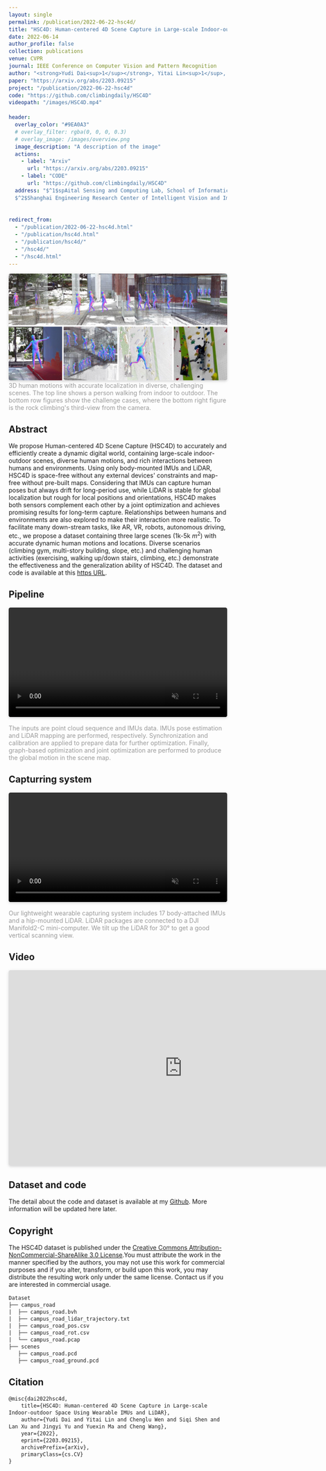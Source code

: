 ```yaml
---
layout: single
permalink: /publication/2022-06-22-hsc4d/
title: "HSC4D: Human-centered 4D Scene Capture in Large-scale Indoor-outdoor Space Using Wearable IMUs and LiDAR"
date: 2022-06-14
author_profile: false
collection: publications
venue: CVPR
journal: IEEE Conference on Computer Vision and Pattern Recognition
author: "<strong>Yudi Dai<sup>1</sup></strong>, Yitai Lin<sup>1</sup>, Chenglu Wen<sup>1, *</sup>, Siqi Shen<sup>1</sup>, Lan Xu<sup>2</sup>, Jingyi Yu<sup>2</sup>, Yuexin Ma<sup>2</sup>, Cheng Wang<sup>1</sup>"
paper: "https://arxiv.org/abs/2203.09215"
project: "/publication/2022-06-22-hsc4d"
code: "https://github.com/climbingdaily/HSC4D"
videopath: "/images/HSC4D.mp4"

header:
  overlay_color: "#9EA0A3"
  # overlay_filter: rgba(0, 0, 0, 0.3)
  # overlay_image: /images/overview.png
  image_description: "A description of the image"
  actions:
    - label: "Arxiv"
      url: "https://arxiv.org/abs/2203.09215"
    - label: "CODE"
      url: "https://github.com/climbingdaily/HSC4D"
  address: "$^1$spAital Sensing and Computing Lab, School of Informatics, Xiamen Universtiy, China<br>
  $^2$Shanghai Engineering Research Center of Intelligent Vision and Imaging, ShanghaiTech Universtiy, China"


redirect_from: 
  - "/publication/2022-06-22-hsc4d.html"
  - "/publication/hsc4d.html"
  - "/publication/hsc4d/"
  - "/hsc4d/"
  - "/hsc4d.html"
---
```


<img style="border-radius: 0.3125em; box-shadow: 0 2px 4px 0 rgba(34,36,38,.12),0 2px 10px 0 rgba(34,36,38,.08);"  src="/images/overview.png">
<div style="color:orange; border-bottom: 0px solid #d9d9d9;
display: inline-block;
color: #999;
padding: -2px;">3D human motions with accurate localization in diverse, challenging scenes. The top line shows a person walking from indoor to outdoor. The bottom row figures show the challenge cases, where the bottom right figure is the rock climbing's third-view from the camera. </div>


## Abstract
We propose Human-centered 4D Scene Capture (HSC4D) to accurately and efficiently create a dynamic digital world, containing large-scale indoor-outdoor scenes, diverse human motions, and rich interactions between humans and environments. Using only body-mounted IMUs and LiDAR, HSC4D is space-free without any external devices' constraints and map-free without pre-built maps. Considering that IMUs can capture human poses but always drift for long-period use, while LiDAR is stable for global localization but rough for local positions and orientations, HSC4D makes both sensors complement each other by a joint optimization and achieves promising results for long-term capture. Relationships between humans and environments are also explored to make their interaction more realistic. To facilitate many down-stream tasks, like AR, VR, robots, autonomous driving, etc., we propose a dataset containing three large scenes (1k-5k $m^2$) with accurate dynamic human motions and locations. Diverse scenarios (climbing gym, multi-story building, slope, etc.) and challenging human activities (exercising, walking up/down stairs, climbing, etc.) demonstrate the effectiveness and the generalization ability of HSC4D. The dataset and code is available at this [https URL](https://github.com/climbingdaily/HSC4D).

## Pipeline
<video 
width="100%"
style="border-radius: 0.3125em;
    box-shadow: 0 2px 4px 0 rgba(34,36,38,.12),0 2px 10px 0 rgba(34,36,38,.08);" 
src="/images/hsc4d_pipeline.mp4" 
frameborder="no" 
allowfullscreen="false"
preload="" 
muted="muted" 
autoplay="autoplay"
playsinline="">
</video>
<div style="color:orange; border-bottom: 0px solid #d9d9d9;
display: inline-block;
color: #999;
padding: -2px;">The inputs are point cloud sequence and IMUs data. IMUs pose estimation and LiDAR mapping are performed, respectively. Synchronization and calibration are applied to prepare data for further optimization. Finally, graph-based optimization and joint optimization are performed to produce the global motion in the scene map. </div>

## Capturring system
<video 
width="100%" 
style="border-radius: 0.3125em;
    box-shadow: 0 2px 4px 0 rgba(34,36,38,.12),0 2px 10px 0 rgba(34,36,38,.08);" 
src="/images/hsc4d_system.mp4" 
frameborder="no" 
allowfullscreen="false"
preload="" 
muted="muted" 
autoplay="autoplay"
playsinline="">
</video>
<div style="color:orange; border-bottom: 0px solid #d9d9d9;
display: inline-block;
color: #999;
padding: -2px;">Our lightweight wearable capturing system includes 17 body-attached IMUs and a hip-mounted LiDAR. LiDAR packages are connected to a DJI Manifold2-C mini-computer. We tilt up the LiDAR for 30° to get a good vertical scanning view. </div>

## Video
<iframe 
width="800" 
height="450" 
style="border-radius: 0.3125em;
    box-shadow: 0 2px 4px 0 rgba(34,36,38,.12),0 2px 10px 0 rgba(34,36,38,.08);" 
src="https://www.youtube.com/embed/IY9FikM__i8" title="YouTube video player" 
frameborder="no" 
allowfullscreen="true"
allow="accelerometer; autoplay; clipboard-write; encrypted-media; gyroscope; picture-in-picture">
</iframe>

## Dataset and code
The detail about the code and dataset is available at my [Github](https://github.com/climbingdaily/HSC4D).
More information will be updated here later.

## Copyright
The HSC4D dataset is published under the [Creative Commons Attribution-NonCommercial-ShareAlike 3.0 License](https://creativecommons.org/licenses/by-nc-sa/3.0/).You must attribute the work in the manner specified by the authors, you may not use this work for commercial purposes and if you alter, transform, or build upon this work, you may distribute the resulting work only under the same license. Contact us if you are interested in commercial usage.


```
Dataset
├── campus_road
|  ├── campus_road.bvh
|  ├── campus_road_lidar_trajectory.txt
|  ├── campus_road_pos.csv
|  ├── campus_road_rot.csv
|  └── campus_road.pcap
├── scenes
   ├── campus_road.pcd
   ├── campus_road_ground.pcd
```

## Citation
```
@misc{dai2022hsc4d,
    title={HSC4D: Human-centered 4D Scene Capture in Large-scale Indoor-outdoor Space Using Wearable IMUs and LiDAR},
    author={Yudi Dai and Yitai Lin and Chenglu Wen and Siqi Shen and Lan Xu and Jingyi Yu and Yuexin Ma and Cheng Wang},
    year={2022},
    eprint={2203.09215},
    archivePrefix={arXiv},
    primaryClass={cs.CV}
}
```
